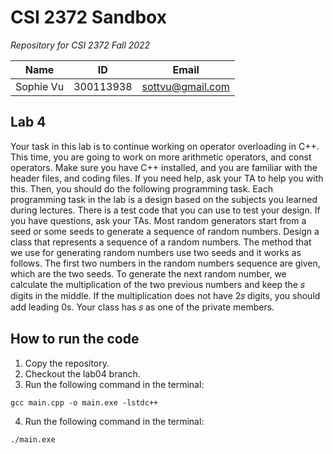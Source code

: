 # CSI 2372 Sandbox
_Repository for CSI 2372 Fall 2022_

| Name | ID | Email | 
| ------ | ------ | ------ |
| Sophie Vu | 300113938 | sottvu@gmail.com |

## Lab 4
Your task in this lab is to continue working on operator overloading in C++. This time, you are going to work on more arithmetic operators, and const operators. Make sure you have C++ installed, and you are familiar with the header files, and coding files. If you need help, ask your
TA to help you with this. Then, you should do the following programming task. Each programming task in the lab is a design based on the subjects you learned during lectures. There is a test code that you can use to test your design. If you have questions, ask your TAs. Most random generators start from a seed or some seeds to generate a sequence of random numbers. Design a class that represents a sequence of a random numbers. The method that we use for generating random numbers use two seeds and it works as follows. The first two numbers in the random numbers sequence are given, which are the two seeds. To generate the next random number, we calculate the multiplication of the two previous numbers and keep the 𝑠 digits in the middle. If the multiplication does not have 2𝑠 digits, you should add leading 0s. Your class has 𝑠
as one of the private members.

## How to run the code
1. Copy the repository.
2. Checkout the lab04 branch.
3. Run the following command in the terminal:
<pre><code>gcc main.cpp -o main.exe -lstdc++</pre></code>
4. Run the following command in the terminal:
<pre><code>./main.exe</pre></code>
